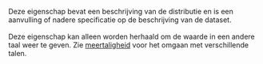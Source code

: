 Deze eigenschap bevat een beschrijving van de distributie en is een aanvulling of nadere specificatie op de beschrijving van de dataset.
<br/>
<br/>
Deze eigenschap kan alleen worden herhaald om de waarde in een andere taal weer te geven. Zie <a href='https://geonovum.github.io/DCAT-AP-NL30/#10B7B8F1' target='_blank'>meertaligheid</a> voor het omgaan met verschillende talen.
